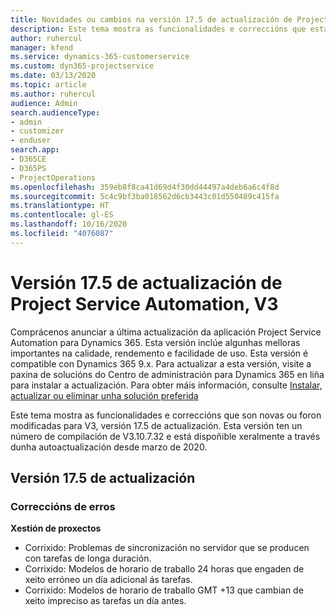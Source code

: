 ```yaml
---
title: Novidades ou cambios na versión 17.5 de actualización de Project Service Automation, Corrección, V3
description: Este tema mostra as funcionalidades e correccións que están dispoñibles la versión 17.5 de actualización de Project Service Automation, V3.
author: ruhercul
manager: kfend
ms.service: dynamics-365-customerservice
ms.custom: dyn365-projectservice
ms.date: 03/13/2020
ms.topic: article
ms.author: ruhercul
audience: Admin
search.audienceType:
- admin
- customizer
- enduser
search.app:
- D365CE
- D365PS
- ProjectOperations
ms.openlocfilehash: 359eb8f8ca41d69d4f30dd44497a4deb6a6c4f8d
ms.sourcegitcommit: 5c4c9bf3ba018562d6cb3443c01d550489c415fa
ms.translationtype: HT
ms.contentlocale: gl-ES
ms.lasthandoff: 10/16/2020
ms.locfileid: "4076087"
---
```

# <a name="project-service-automation-update-release-175-v3"></a>Versión 17.5 de actualización de Project Service Automation, V3

Comprácenos anunciar a última actualización da aplicación Project Service Automation para Dynamics 365. Esta versión inclúe algunhas melloras importantes na calidade, rendemento e facilidade de uso.  Esta versión é compatible con Dynamics 365 9.x. Para actualizar a esta versión, visite a paxina de solucións do Centro de administración para Dynamics 365 en liña para instalar a actualización. Para obter máis información, consulte [Instalar, actualizar ou eliminar unha solución preferida](https://docs.microsoft.com/power-platform/admin/install-remove-preferred-solution)

Este tema mostra as funcionalidades e correccións que son novas ou foron modificadas para V3, versión 17.5 de actualización. Esta versión ten un número de compilación de V3.10.7.32 e está dispoñible xeralmente a través dunha autoactualización desde marzo de 2020.


## <a name="update-release-175"></a>Versión 17.5 de actualización

### <a name="bug-fixes"></a>Correccións de erros


**Xestión de proxectos**

- Corrixido: Problemas de sincronización no servidor que se producen con tarefas de longa duración.
- Corrixido: Modelos de horario de traballo 24 horas que engaden de xeito erróneo un día adicional ás tarefas.
- Corrixido: Modelos de horario de traballo GMT +13 que cambian de xeito impreciso as tarefas un día antes.

